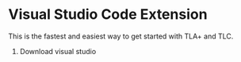 # Visual Studio Code Extension
This is the fastest and easiest way to get started with TLA+ and TLC.

1. Download visual studio
